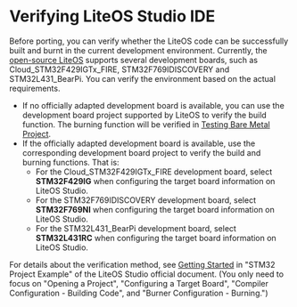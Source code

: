 # Verifying LiteOS Studio IDE<a name="EN-US_TOPIC_0314628509"></a>

Before porting, you can verify whether the LiteOS code can be successfully built and burnt in the current development environment. Currently, the  [open-source LiteOS](https://gitee.com/LiteOS/LiteOS)  supports several development boards, such as Cloud\_STM32F429IGTx\_FIRE, STM32F769IDISCOVERY and STM32L431\_BearPi. You can verify the environment based on the actual requirements.

-   If no officially adapted development board is available, you can use the development board project supported by LiteOS to verify the build function. The burning function will be verified in  [Testing Bare Metal Project](testing-bare-metal-project.md).
-   If the officially adapted development board is available, use the corresponding development board project to verify the build and burning functions. That is:
    -   For the Cloud\_STM32F429IGTx\_FIRE development board, select  **STM32F429IG**  when configuring the target board information on LiteOS Studio.
    -   For the STM32F769IDISCOVERY development board, select  **STM32F769NI**  when configuring the target board information on LiteOS Studio.
    -   For the STM32L431\_BearPi development board, select  **STM32L431RC**  when configuring the target board information on LiteOS Studio.


For details about the verification method, see  [Getting Started](https://liteos.gitee.io/liteos_studio/#/project_stm32?id=使用入门)  in "STM32 Project Example" of the LiteOS Studio official document. \(You only need to focus on "Opening a Project", "Configuring a Target Board", "Compiler Configuration - Building Code", and "Burner Configuration - Burning."\)

